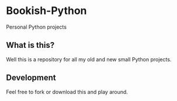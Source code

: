# Bookish-Python
Personal Python projects

## What is this?
Well this is a repository for all my old and new small Python projects.

## Development
Feel free to fork or download this and play around.